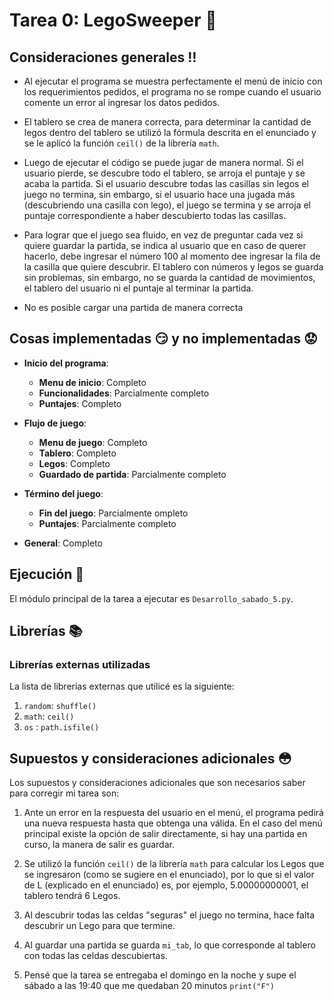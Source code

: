 # Tarea 0: LegoSweeper :dancers:

## Consideraciones generales :bangbang:
* Al ejecutar el programa se muestra perfectamente el menú de inicio con los requerimientos pedidos, el programa no se rompe cuando el usuario comente un error al ingresar los datos pedidos.

* El tablero se crea de manera correcta, para determinar la cantidad de legos dentro del tablero se utilizó la fórmula descrita en el enunciado y se le aplicó la función ```ceil()``` de la librería ```math```.

* Luego de ejecutar el código se puede jugar de manera normal. Si el usuario pierde, se descubre todo el tablero, se arroja el puntaje y se acaba la partida. Si el usuario descubre todas las casillas sin legos el juego no termina, sin embargo, si el usuario hace una jugada más (descubriendo una casilla con lego), el juego se termina y se arroja el puntaje correspondiente a haber descubierto todas las casillas.

* Para lograr que el juego sea fluido, en vez de preguntar cada vez si quiere guardar la partida, se indica al usuario que en caso de querer hacerlo, debe ingresar el número 100 al momento dee ingresar la fila de la casilla que quiere descubrir. El tablero con números y legos se guarda sin problemas, sin embargo, no se guarda la cantidad de movimientos, el tablero del usuario ni el puntaje al terminar la partida.

* No es posible cargar una partida de manera correcta

## Cosas implementadas :smirk: y no implementadas :worried:

* **Inicio del programa**:
    * **Menu de inicio**: Completo
    * **Funcionalidades**: Parcialmente completo
    * **Puntajes**: Completo
    
* **Flujo de juego**:
    * **Menu de juego**: Completo
    * **Tablero**: Completo
    * **Legos**: Completo   
    * **Guardado de partida**: Parcialmente completo
    
* **Término del juego**:
    * **Fin del juego**: Parcialmente ompleto
    * **Puntajes**: Parcialmente completo
   
* **General**: Completo   

## Ejecución :running:
El módulo principal de la tarea a ejecutar es  ```Desarrollo_sabado_5.py```.


## Librerías :books:
### Librerías externas utilizadas
La lista de librerías externas que utilicé es la siguiente:

1. ```random```: ```shuffle()```
2. ```math```: ```ceil()``` 
3. ```os``` : ```path.isfile()```

## Supuestos y consideraciones adicionales :flushed:
Los supuestos y consideraciones adicionales que son necesarios saber para corregir mi tarea son:

1. Ante un error en la respuesta del usuario en el menú, el programa pedirá una nueva respuesta hasta que obtenga una válida. En el caso del menú principal existe la opción de salir directamente, si hay una partida en curso, la manera de salir es guardar.

2. Se utilizó la función ```ceil()``` de la librería ```math``` para calcular los Legos que se ingresaron (como se sugiere en el enunciado), por lo que si el valor de L (explicado en el enunciado) es, por ejemplo, 5.00000000001, el tablero tendrá 6 Legos.

3. Al descubrir todas las celdas "seguras" el juego no termina, hace falta descubrir un Lego para que termine.

4. Al guardar una partida se guarda ```mi_tab```, lo que corresponde al tablero con todas las celdas descubiertas.

5. Pensé que la tarea se entregaba el domingo en la noche y supe el sábado a las 19:40 que me quedaban 20 minutos ```print("F")```


